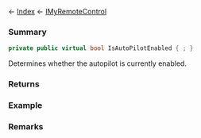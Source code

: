 ← [Index](Api-Index) ← [IMyRemoteControl](Sandbox.ModAPI.Ingame.IMyRemoteControl)

### Summary

```csharp
private public virtual bool IsAutoPilotEnabled { ; }
```

Determines whether the autopilot is currently enabled.

### Returns

### Example

### Remarks

